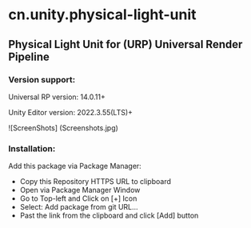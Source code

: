 # cn.unity.physical-light-unit # 
## Physical Light Unit for (URP) Universal Render Pipeline ##

### Version support: ###
Universal RP version: 14.0.11+

Unity Editor version: 2022.3.55(LTS)+

![ScreenShots] (Screenshots.jpg)

### Installation: ###
Add this package via Package Manager:
    
- Copy this Repository HTTPS URL to clipboard
- Open via Package Manager Window
- Go to Top-left and Click on [+] Icon
- Select: Add package from git URL...
- Past the link from the clipboard and click [Add] button

